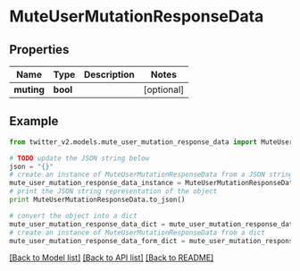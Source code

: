 # MuteUserMutationResponseData


## Properties
Name | Type | Description | Notes
------------ | ------------- | ------------- | -------------
**muting** | **bool** |  | [optional] 

## Example

```python
from twitter_v2.models.mute_user_mutation_response_data import MuteUserMutationResponseData

# TODO update the JSON string below
json = "{}"
# create an instance of MuteUserMutationResponseData from a JSON string
mute_user_mutation_response_data_instance = MuteUserMutationResponseData.from_json(json)
# print the JSON string representation of the object
print MuteUserMutationResponseData.to_json()

# convert the object into a dict
mute_user_mutation_response_data_dict = mute_user_mutation_response_data_instance.to_dict()
# create an instance of MuteUserMutationResponseData from a dict
mute_user_mutation_response_data_form_dict = mute_user_mutation_response_data.from_dict(mute_user_mutation_response_data_dict)
```
[[Back to Model list]](../README.md#documentation-for-models) [[Back to API list]](../README.md#documentation-for-api-endpoints) [[Back to README]](../README.md)


